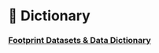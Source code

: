 # 📖 Dictionary

### [Footprint Datasets & Data Dictionary](https://www.footprint.network/@Footprint/Footprint-Datasets-Data-Dictionary)
